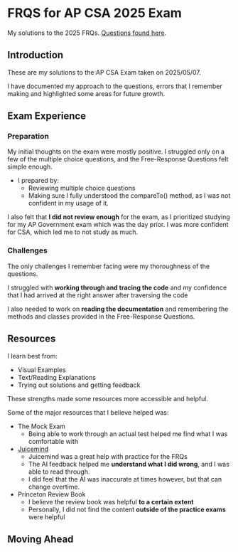 # FRQS for AP CSA 2025 Exam

My solutions to the 2025 FRQs. [Questions found here](https://apcentral.collegeboard.org/courses/ap-computer-science-a/exam/past-exam-questions).

## Introduction

These are my solutions to the AP CSA Exam taken on 2025/05/07.

I have documented my approach to the questions, errors that I remember making and highlighted some areas for future growth.

## Exam Experience


### Preparation
My initial thoughts on the exam were mostly positive. I struggled only on a few of the multiple choice questions, and the Free-Response Questions felt simple enough.

-   I prepared by:
    - Reviewing multiple choice questions
    - Making sure I fully understood the compareTo() method, as I was not confident in my usage of it.

I also felt that **I did not review enough** for the exam, as I prioritized studying for my AP Government exam which was the day prior. I was more confident for CSA, which led me to not study as much.

### Challenges

The only challenges I remember facing were my thoroughness of the questions.

I struggled with **working through and tracing the code** and my confidence that I had arrived at the right answer after traversing the code

I also needed to work on **reading the documentation** and remembering the methods and classes provided in the Free-Response Questions.

## Resources

I learn best from:

-   Visual Examples
-   Text/Reading Explanations
-   Trying out solutions and getting feedback

These strengths made some resources more accessible and helpful.

Some of the major resources that I believe helped was:

-   The Mock Exam
    - Being able to work through an actual test helped me find what I was comfortable with
-   [Juicemind](https://www.juicemind.com/)
    - Juicemind was a great help with practice for the FRQs
    - The AI feedback helped me **understand what I did wrong**, and I was able to read through.
    - I did feel that the AI was inaccurate at times however, but that can change overtime.
-   Princeton Review Book
    - I believe the review book was helpful **to a certain extent**
    - Personally, I did not find the content **outside of the practice exams** were helpful

## Moving Ahead